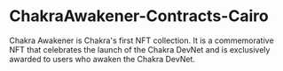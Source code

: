 # ChakraAwakener-Contracts-Cairo
Chakra Awakener is Chakra's first NFT collection. It is a commemorative NFT that celebrates the launch of the Chakra DevNet and is exclusively awarded to users who awaken the Chakra DevNet.